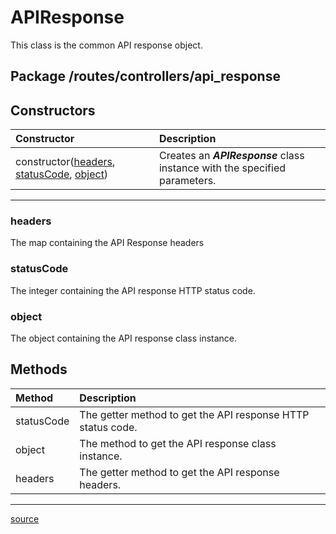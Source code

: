 # APIResponse

This class is the common API response object.

## Package /routes/controllers/api_response

## Constructors

| Constructor                                                   | Description                                                                     |
| :------------------------------------------------------------ | :------------------------------------------------------------------------------ |
| constructor([headers](#headers), [statusCode](#statuscode), [object](#object)) |Creates an ***APIResponse*** class instance with the specified parameters. |
----

### headers

The map containing the API Response headers

### statusCode

The integer containing the API response HTTP status code.

### object

The object containing the API response class instance.

## Methods

| Method     | Description                                                            |
| :--------- | :--------------------------------------------------------------------- |
| statusCode | The getter method to get the API response HTTP status code.      |
| object     | The method to get the API response class instance.                |
| headers    | The getter method to get the API response headers. |
----

[source](../../routes/controllers/api_response.js)
